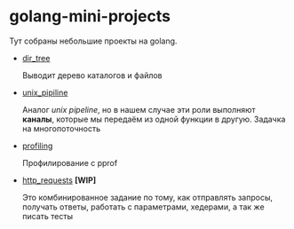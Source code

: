 # golang-mini-projects
Тут собраны небольшие проекты на golang.

 - [dir_tree](dir_tree/)
 
   Выводит дерево каталогов и файлов

 - [unix_pipiline](unix_pipeline/)
 
   Аналог *unix pipeline*, но в нашем случае эти роли выполняют __каналы__, которые мы передаём из одной функции в другую. Задачка на многопоточность


 - [profiling](profiling/)

   Профилирование с pprof
    

 - [http_requests](http_requests/) __[WIP]__
 
   Это комбинированное задание по тому, как отправлять запросы, получать ответы, работать с параметрами, хедерами, а так же писать тесты
